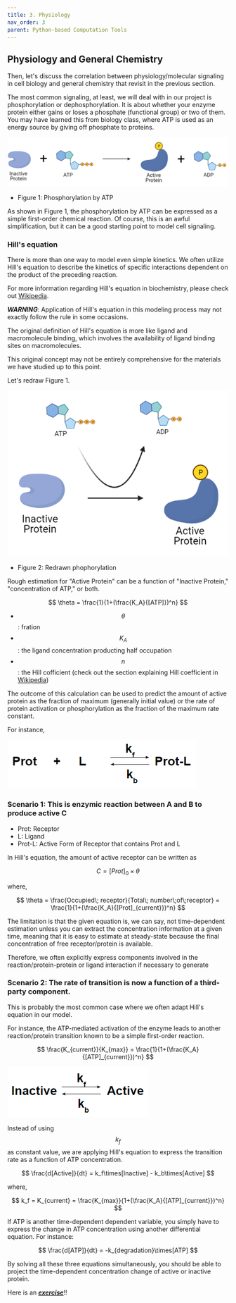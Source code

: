 ```yaml
---
title: 3. Physiology
nav_order: 3
parent: Python-based Computation Tools
---
```

<script src="https://cdn.mathjax.org/mathjax/latest/MathJax.js?config=TeX-AMS-MML_HTMLorMML" type="text/javascript"></script>

## Physiology and General Chemistry

Then, let's discuss the correlation between physiology/molecular signaling in cell biology and general chemistry that revisit in the previous section. 

The most common signaling, at least, we will deal with in our project is phosphorylation or dephosphorylation. 
It is about whether your enzyme protein either gains or loses a phosphate (functional group) or two of them. 
You may have learned this from biology class, where ATP is used as an energy source by giving off phosphate to proteins. 

![phosphorylation](physiology_related/fig1.png)
- Figure 1: Phosphorylation by ATP

As shown in Figure 1, the phosphorylation by ATP can be expressed as a simple first-order chemical reaction. 
Of course, this is an awful simplification, but it can be a good starting point to model cell signaling. 

### Hill's equation 
There is more than one way to model even simple kinetics. 
We often utilize Hill's equation to describe the kinetics of specific interactions dependent on the product of the preceding reaction. 

For more information regarding Hill's equation in biochemistry, please check out [Wikipedia](https://en.wikipedia.org/wiki/Hill_equation_(biochemistry)#:~:text=The%20Hill%E2%80%93Langmuir%20equation%20is,interaction%20between%20ligand%20binding%20sites.). 

***WARNING***: Application of Hill's equation in this modeling process may not exactly follow the rule in some occasions. 

The original definition of Hill's equation is more like ligand and macromolecule binding, which involves the availability of ligand binding sites on macromolecules. 

This original concept may not be entirely comprehensive for the materials we have studied up to this point. 

Let's redraw Figure 1. 

![Hill](physiology_related/fig2.png)
- Figure 2: Redrawn phophorylation

Rough estimation for "Active Protein" can be a function of "Inactive Protein," "concentration of ATP," or both.

$$
\theta = \frac{1}{1+(\frac{K_A}{[ATP]})^n}
$$
 
- $$\theta$$: fration 
- $$K_A$$: the ligand concentration producting half occupation 
- $$n$$: the Hill cofficient (check out the section explaining Hill coefficient in [Wikipedia](https://en.wikipedia.org/wiki/Hill_equation_(biochemistry)#:~:text=The%20Hill%E2%80%93Langmuir%20equation%20is,interaction%20between%20ligand%20binding%20sites.))

The outcome of this calculation can be used to predict the amount of active protein as the fraction of maximum (generally initial value) or the rate of protein activation or phosphorylation as the fraction of the maximum rate constant. 

For instance,

![chemeqn1](physiology_related/fig3.png)

### Scenario 1: This is enzymic reaction between A and B to produce active C 

- Prot: Receptor
- L: Ligand
- Prot-L: Active Form of Receptor that contains Prot and L 

In Hill's equation, the amount of active receptor can be written as 

$$
C = [Prot]_0 \times \theta 
$$

where,

$$
\theta = \frac{Occupied\; receptor}{Total\; number\;of\;receptor} = \frac{1}{1+(\frac{K_A}{[Prot]_{current}})^n}
$$

The limitation is that the given equation is, we can say, not time-dependent estimation unless you can extract the concentration information at a given time, meaning that it is easy to estimate at steady-state because the final concentration of free receptor/protein is available. 

Therefore, we often explicitly express components involved in the reaction/protein-protein or ligand interaction if necessary to generate 

### Scenario 2: The rate of transition is now a function of a third-party component.  

This is probably the most common case where we often adapt Hill's equation in our model. 

For instance, the ATP-mediated activation of the enzyme leads to another reaction/protein transition known to be a simple first-order reaction.

$$
\frac{K_{current}}{K_{max}} = \frac{1}{1+(\frac{K_A}{[ATP]_{current}})^n}
$$

![chemeqn2](physiology_related/fig4.png)

Instead of using $$k_f$$ as constant value, we are applying Hill's equation to express the transition rate as a function of ATP concentration. 

$$
\frac{d[Active]}{dt} = k_f\times[Inactive] - k_b\times[Active]
$$

where,

$$
k_f = K_{current} = \frac{K_{max}}{1+(\frac{K_A}{[ATP]_{current}})^n}
$$

If ATP is another time-dependent dependent variable, you simply have to express the change in ATP concentration using another differential equation. 
For instance:

$$
\frac{d[ATP]}{dt} = -k_{degradation}\times[ATP]
$$

By solving all these three equations simultaneously, you should be able to project the time-dependent concentration change of active or inactive protein. 

Here is an [***exercise***](https://colab.research.google.com/drive/1bKjaiIDZ4GXl-IdiHowNjv-qCmjIa-nZ?usp=sharing)!!
